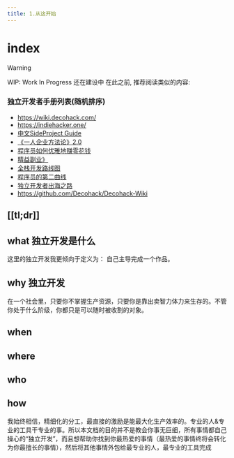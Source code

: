 ```yaml
---
title: 1.从这开始
---
```


# index
> [!WARNING]
> WIP: Work In Progress 还在建设中
> 在此之前, 推荐阅读类似的内容:

### 独立开发者手册列表(随机排序)
- https://wiki.decohack.com/
- https://indiehacker.one/
- [中文SideProject Guide](https://sideproject.guide/idea)
- [《一人企业方法论》2.0 ](https://github.com/easychen/one-person-businesses-methodology-v2.0)
- [程序员如何优雅地赚零花钱](https://github.com/easychen/howto-make-more-money)
- [精益副业》](https://github.com/easychen/lean-side-bussiness)
- [全栈开发路线图](https://learnku.com/articles/68565)
- [程序员的第二曲线](https://symbol.iamkasong.com/)
- [独立开发者出海之路](https://github.com/hua1995116/indiehackers-steps)
- https://github.com/Decohack/Decohack-Wiki

## [[tl;dr]]

## what 独立开发是什么

这里的独立开发我更倾向于定义为： 自己主导完成一个作品。

## why 独立开发
在一个社会里，只要你不掌握生产资源，只要你是靠出卖智力体力来生存的。不管你处于什么阶级，你都只是可以随时被收割的对象。

## when

## where

## who

## how
我始终相信，精细化的分工，最直接的激励是能最大化生产效率的。专业的人&专业的工具干专业的事。所以本文档的目的并不是教会你事无巨细，所有事情都自己操心的“独立开发”，而且想帮助你找到你最热爱的事情（最热爱的事情终将会转化为你最擅长的事情），然后将其他事情外包给最专业的人，最专业的工具完成
